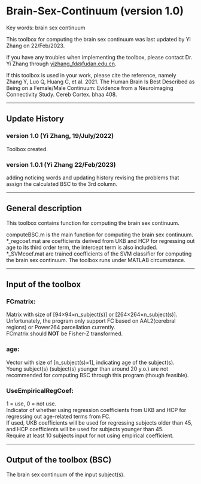# Brain-Sex-Continuum (version 1.0)

Key words: brain sex continuum


This toolbox for computing the brain sex continuum was last updated by Yi Zhang on 22/Feb/2023.

If you have any troubles when implementing the toolbox, please contact Dr. Yi Zhang through yizhang_fd@fudan.edu.cn.

If this toolbox is used in your work, please cite the reference, namely<br>
Zhang Y, Luo Q, Huang C, et al. 2021. The Human Brain Is Best Described as Being on a Female/Male Continuum: Evidence from a Neuroimaging Connectivity Study. Cereb Cortex. bhaa 408.


---

## Update History
### version 1.0 (Yi Zhang, 19/July/2022)
Toolbox created.

### version 1.0.1 (Yi Zhang 22/Feb/2023)
adding noticing words and updating history
revising the problems that assign the calculated BSC to the 3rd column.

---------------------------------
## General description
This toolbox contains function for computing the brain sex continuum.

computeBSC.m is the main function for computing the brain sex continuum.<br> 
*_regcoef.mat are coefficients derived from UKB and HCP for regressing out age to its third order term, the intercept term is also included.<br>
*_SVMcoef.mat are trained coefficients of the SVM classifier for computing the brain sex continuum.
The toolbox runs under MATLAB circumstance.

---------------------------------

## Input of the toolbox
    
### FCmatrix:
	
Matrix with size of [94×94×n_subject(s)] or [264×264×n_subject(s)].<br>
Unfortunately, the program only support FC based on AAL2(cerebral regions) or Power264 parcellation currently.<br>
FCmatrix should __NOT__ be Fisher-Z transformed. 
        
	
### age:
	
Vector with size of [n_subject(s)×1], indicating age of the subject(s).<br>
Young subject(s) (subject(s) younger than around 20 y.o.) are not recommended for computing BSC through this program (though feasible).


### UseEmpiricalRegCoef:
	
1 = use, 0 = not use.<br>
Indicator of whether using regression coefficients from UKB and HCP for regressing out age-related terms from FC.<br>
If used, UKB coefficients will be used for regressing subjects older than 45, and HCP coefficients will be used for subjects younger than 45.<br>
Require at least 10 subjects input for not using empirical coefficient. 
   
---
    
## Output of the toolbox (BSC)
The brain sex continuum of the input subject(s).
